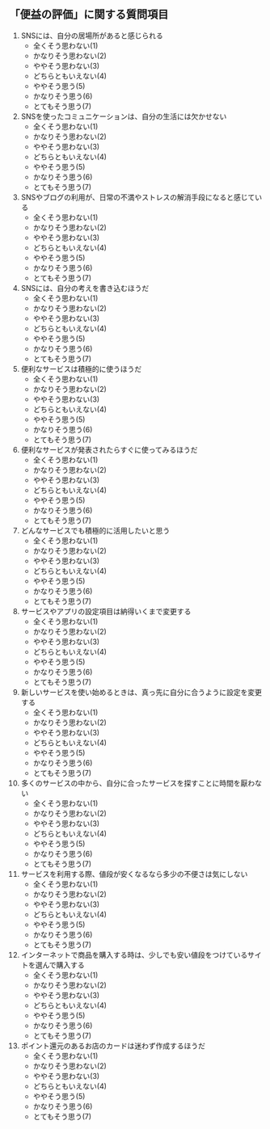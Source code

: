 「便益の評価」に関する質問項目
---
1. SNSには、自分の居場所があると感じられる
   - 全くそう思わない(1)
   - かなりそう思わない(2)
   - ややそう思わない(3)
   - どちらともいえない(4)
   - ややそう思う(5)
   - かなりそう思う(6)
   - とてもそう思う(7)
2. SNSを使ったコミュニケーションは、自分の生活には欠かせない
   - 全くそう思わない(1)
   - かなりそう思わない(2)
   - ややそう思わない(3)
   - どちらともいえない(4)
   - ややそう思う(5)
   - かなりそう思う(6)
   - とてもそう思う(7)
3. SNSやブログの利用が、日常の不満やストレスの解消手段になると感じている
   - 全くそう思わない(1)
   - かなりそう思わない(2)
   - ややそう思わない(3)
   - どちらともいえない(4)
   - ややそう思う(5)
   - かなりそう思う(6)
   - とてもそう思う(7)
4. SNSには、自分の考えを書き込むほうだ
   - 全くそう思わない(1)
   - かなりそう思わない(2)
   - ややそう思わない(3)
   - どちらともいえない(4)
   - ややそう思う(5)
   - かなりそう思う(6)
   - とてもそう思う(7)
5. 便利なサービスは積極的に使うほうだ
   - 全くそう思わない(1)
   - かなりそう思わない(2)
   - ややそう思わない(3)
   - どちらともいえない(4)
   - ややそう思う(5)
   - かなりそう思う(6)
   - とてもそう思う(7)
6. 便利なサービスが発表されたらすぐに使ってみるほうだ
   - 全くそう思わない(1)
   - かなりそう思わない(2)
   - ややそう思わない(3)
   - どちらともいえない(4)
   - ややそう思う(5)
   - かなりそう思う(6)
   - とてもそう思う(7)
7. どんなサービスでも積極的に活用したいと思う
   - 全くそう思わない(1)
   - かなりそう思わない(2)
   - ややそう思わない(3)
   - どちらともいえない(4)
   - ややそう思う(5)
   - かなりそう思う(6)
   - とてもそう思う(7)
8. サービスやアプリの設定項目は納得いくまで変更する
   - 全くそう思わない(1)
   - かなりそう思わない(2)
   - ややそう思わない(3)
   - どちらともいえない(4)
   - ややそう思う(5)
   - かなりそう思う(6)
   - とてもそう思う(7)
9. 新しいサービスを使い始めるときは、真っ先に自分に合うように設定を変更する
   - 全くそう思わない(1)
   - かなりそう思わない(2)
   - ややそう思わない(3)
   - どちらともいえない(4)
   - ややそう思う(5)
   - かなりそう思う(6)
   - とてもそう思う(7)
10. 多くのサービスの中から、自分に合ったサービスを探すことに時間を厭わない
    - 全くそう思わない(1)
    - かなりそう思わない(2)
    - ややそう思わない(3)
    - どちらともいえない(4)
    - ややそう思う(5)
    - かなりそう思う(6)
    - とてもそう思う(7)
11. サービスを利用する際、値段が安くなるなら多少の不便さは気にしない
    - 全くそう思わない(1)
    - かなりそう思わない(2)
    - ややそう思わない(3)
    - どちらともいえない(4)
    - ややそう思う(5)
    - かなりそう思う(6)
    - とてもそう思う(7)
12. インターネットで商品を購入する時は、少しでも安い値段をつけているサイトを選んで購入する
    - 全くそう思わない(1)
    - かなりそう思わない(2)
    - ややそう思わない(3)
    - どちらともいえない(4)
    - ややそう思う(5)
    - かなりそう思う(6)
    - とてもそう思う(7)
13. ポイント還元のあるお店のカードは迷わず作成するほうだ
    - 全くそう思わない(1)
    - かなりそう思わない(2)
    - ややそう思わない(3)
    - どちらともいえない(4)
    - ややそう思う(5)
    - かなりそう思う(6)
    - とてもそう思う(7)
